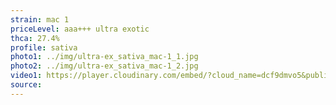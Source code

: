 ```yaml
---
strain: mac 1
priceLevel: aaa+++ ultra exotic
thca: 27.4%
profile: sativa
photo1: ../img/ultra-ex_sativa_mac-1_1.jpg
photo2: ../img/ultra-ex_sativa_mac-1_2.jpg
video1: https://player.cloudinary.com/embed/?cloud_name=dcf9dmvo5&public_id=ultra-ex_sativa_mac-1_laq0ra&profile=flower
source:
---
```

